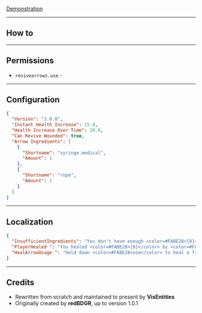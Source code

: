 [Demonstration]()

-----------------------

## How to

-------------------

## Permissions
- `revivearrows.use` - 

-----------------
## Configuration
```json
{
  "Version": "3.0.0",
  "Instant Health Increase": 15.0,
  "Health Increase Over Time": 20.0,
  "Can Revive Wounded": true,
  "Arrow Ingredients": [
    {
      "Shortname": "syringe.medical",
      "Amount": 1
    },
    {
      "Shortname": "rope",
      "Amount": 1
    }
  ]
}
```

------------------

## Localization
```json
{
  "InsufficientIngredients": "You don't have enough <color=#FABE28>{0}</color>. Required: <color=#FABE28>{1}</color>",
  "PlayerHealed ": "You healed <color=#FABE28>{0}</color> by <color=#FABE28>{1}</color> health points",
  "HealArrowUsage ": "Hold down <color=#FABE28>use</color> to heal a friend with an arrow"
}
```

-----------


## Credits
 * Rewritten from scratch and maintained to present by **VisEntities**
 * Originally created by **redBDGR**, up to version 1.0.1